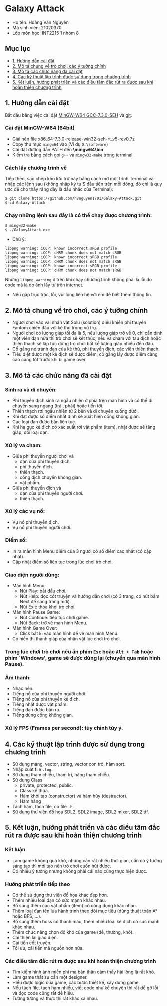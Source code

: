 # Galaxy Attack

* Họ tên: Hoàng Văn Nguyên
* Mã sinh viên: 21020370
* Lớp môn học: INT2215 1 nhóm 8

## Mục lục
* [1. Hướng dẫn cài đặt](#huong-dan-cai-dat)  
* [2. Mô tả chung về trò chơi, các ý tưởng chính](#mo-ta-chung)  
* [3. Mô tả các chức năng đã cài đặt](#mo-ta-chuc-nang)  
* [4. Các kỹ thuật lập trình được sử dụng trong chương trình](#ky-thuat-lap-trinh)  
* [5. Kết luận, hướng phát triển và các điều tâm đắc rút ra được sau khi hoàn thiện chương trình](#ket-luan)

<a name="huong-dan-cai-dat"/>

## 1. Hướng dẫn cài đặt

Bắt đầu bằng việc cài đặt [MinGW-W64 GCC-7.3.0-SEH](https://sourceforge.net/projects/mingw-w64/files/Toolchains%20targetting%20Win64/Personal%20Builds/mingw-builds/7.3.0/threads-win32/seh/x86_64-7.3.0-release-win32-seh-rt_v5-rev0.7z) và [git](https://git-scm.com/downloads).

### Cài đặt MinGW-W64 (64bit)
* Giải nén file x86_64-7.3.0-release-win32-seh-rt_v5-rev0.7z
* Copy thư mục `mingw64` vào **<ROOTDIR>** (Ví dụ `D:\software`)
* Cài đặt đường dẫn PATH đến **<ROOTDIR>\mingw64\bin**
* Kiểm tra bằng cách gọi `g++` và `mingw32-make` trong terminal

### Cách lấy chương trình về
  
Tiếp theo, sao chép kho lưu trữ này bằng cách mở một trình Terminal và nhập các lệnh sau (không nhập ký tự $ đầu tiên trên mỗi dòng, đó chỉ là quy ước để cho thấy rằng đây là dấu nhắc của Terminal):
```
$ git clone https://github.com/hvnguyen1701/Galaxy-Attack.git
$ cd Galaxy-Attack
```
  
### Chạy những lệnh sau đây là có thể chạy được chương trình:
  
```
$ mingw32-make
$ ./GalaxyAttack.exe
```

* Chú ý: 
```
libpng warning: iCCP: known incorrect sRGB profile
libpng warning: iCCP: cHRM chunk does not match sRGB
libpng warning: iCCP: known incorrect sRGB profile
libpng warning: iCCP: cHRM chunk does not match sRGB
libpng warning: iCCP: known incorrect sRGB profile
libpng warning: iCCP: cHRM chunk does not match sRGB
```
Những `libpng warning` ở trên khi chạy chương trình không phải là lỗi do code mà là do ảnh lấy từ trên internet.
  
* Nếu gặp trục trặc, lỗi, vui lòng liên hệ với em để biết thêm thông tin.

<a name="mo-ta-chung"/>
  
## 2. Mô tả chung về trò chơi, các ý tưởng chính
  
* Người chơi vào vai nhân vật Solu (solution) điều khiển phi thuyền Fantom chiến đấu với kẻ thù trong vũ trụ.
* Người chơi có lượng giáp tối đa là 5, nếu lượng giáp trở về 0, chỉ cần dính một viên đạn nữa thì trò chơi sẽ kết thúc, nếu va chạm với tàu địch hoặc thiên thạch sẽ lập tức dừng trò chơi bất kể lượng giáp nhiều đến đâu.
* Cố gắng né tránh đạn của kẻ thù, phi thuyền địch, các viên thiên thạch.
* Tiêu diệt được một kẻ địch sẽ được điểm, cố gắng lấy được điểm càng cao càng tốt trước khi bị game over.

<a name="mo-ta-chuc-nang"/>
  
## 3. Mô tả các chức năng đã cài đặt
  
### Sinh ra và di chuyển:
  * Phi thuyền địch sinh ra ngẫu nhiên ở phía trên màn hình và có thể di chuyển sang ngang (trái, phải) hoặc tiến tới.
  * Thiên thạch rơi ngẫu nhiên từ 2 bên và di chuyển xuống dưới.
  * Khi đạt được số điểm nhất định sẽ xuất hiện cổng không gian.
  * Các loại đạn được bắn liên tục.
  * Khi hạ gục kẻ địch có xác suất rơi vật phẩm (item), nhặt được sẽ tăng giáp, đổi loại đạn.
  
### Xử lý va chạm:
  * Giữa phi thuyền người chơi và
    * đạn của phi thuyền địch.
    * phi thuyền địch.
    * thiên thạch.
    * cổng dịch chuyển không gian.
    * vật phẩm.
  * Giữa phi thuyền địch và
    * đạn của phi thuyền người chơi.
    * thiên thạch.

### Xử lý các vụ nổ:
  * Vụ nổ phi thuyền địch.
  * Vụ nổ phi thuyền người chơi.

### Điểm số:
  * In ra màn hình Menu điểm của 3 người có số điểm cao nhất (có cập nhật).
  * Cập nhật điểm số liên tục trong lúc chơi trò chơi.

### Giao diện người dùng:
  * Màn hình Menu:
    * Nút Play: bắt đầu chơi.
    * Nút Help: đọc cốt truyện và hướng dẫn chơi (có 3 trang, có nút bấm Next để sang trang mới).
    * Nút Exit: thóa khỏi trò chơi.
  * Màn hình Pause Game:
    * Nút Continue: tiếp tục chơi game.
    * Nút Back: trở về màn hình Menu.
  * Màn hình Game Over:
    * Click bất kì vào màn hình để về màn hình Menu.
  * Có hiển thị thanh giáp của nhân vật lúc chơi trò chơi.

### Trong lúc chơi trò chơi nếu ấn phím `Esc` hoặc `Alt + Tab` hoặc phím `Windows', game sẽ được dừng lại (chuyển qua màn hình Pause).

### Âm thanh:
  * Nhạc nền.
  * Tiếng nổ của phi thuyền người chơi.
  * Tiếng nổ của phi thuyền kẻ địch.
  * Tiếng nhặt được vật phẩm.
  * Tiếng đạn được bắn ra.
  * Tiếng dùng cổng không gian.
 
### Xử lý FPS (Frames per second): tùy chỉnh tùy ý.

<a name="ky-thuat-lap-trinh"/>
  
## 4. Các kỹ thuật lập trình được sử dụng trong chương trình
  
* Sử dụng mảng, vector, string, vector con trỏ, hàm sort.
* Nhập xuất file `.log`.
* Sử dụng tham chiếu, tham trị, hằng tham chiếu.
* Sử dụng Class
  * private, protected, public.
  * Class kế thừa.
  * Hàm khởi tạo (constructor) và hàm hủy (destructor).
  * Hàm hằng
* Tách hàm, tách file, có file `.h`.
* Sử dụng thư viện đồ họa SDL2, SDL2 image, SDL2 mixer, SDL2 ttf.

<a name="ket-luan"/>
  
## 5. Kết luận, hướng phát triển và các điều tâm đắc rút ra được sau khi hoàn thiện chương trình
  
### Kết luận
  * Làm game không quá khó, nhưng cần rất nhiều thời gian, cần có ý tưởng sáng tạo thì mới tạo nên trò chơi cuốn hút được.
  * Có nhiều ý tưởng nhưng không phải cái nào cũng thực hiện được. 
  
### Hướng phát triển tiếp theo
  * Có thể sử dụng thư viện đồ họa khác đẹp hơn.
  * Thêm nhiều loại đạn có sức mạnh khác nhau.
  * Bổ sung thêm các vật phẩm (item) có công dụng khác nhau.
  * Thêm loại đạn tên lửa hành trình theo dõi mục tiêu (dùng thuật toán A* hoặc BFS, ...).
  * Bổ sung thêm boss có thanh máu, thêm nhiều loại kẻ địch có sức mạnh khác nhau.
  * Thêm chức năng chọn độ khó của game (dễ, thường, khó).
  * Cải thiện lại giao diện.
  * Cải tiến cốt truyện.
  * Tối ưu, cải tiến mã nguồn hơn nữa.
  
### Các điều tâm đắc rút ra được sau khi hoàn thiện chương trình
  * Tìm kiếm hình ảnh miễn phí mà bản thân cảm thấy hài lòng là rất khó.
  * Làm game thất sự cần một designer.
  * Hiểu được logic của game, các bước thiết kế, xây dựng game.
  * Nếu tách file, tách hàm nhiều, viết code như kể chuyện thì rất dễ gỡ lỗi và đọc code cũng rất dễ hiểu.
  * Tưởng tượng và thực thi rất khác xa nhau.
